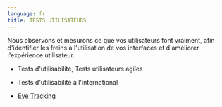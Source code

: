 ```yaml
---
language: fr
title: TESTS UTILISATEURS
---
```

Nous observons et mesurons ce que vos utilisateurs font vraiment, afin d'identifier les freins à l'utilisation de vos interfaces et d'améliorer l'expérience utilisateur.

* Tests d'utilisabilité, Tests utilisateurs agiles


* Tests d'utilisabilité à l'international


* <a href=/fr/eye-tracking/>Eye Tracking</a>